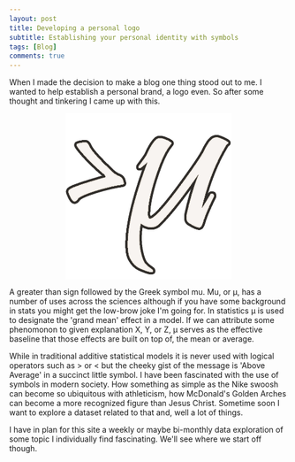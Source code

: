 ```yaml
---
layout: post
title: Developing a personal logo
subtitle: Establishing your personal identity with symbols
tags: [Blog]
comments: true
---
```


When I made the decision to make a blog one thing stood out to me. I wanted to help establish a personal brand, a logo even. So after some thought and tinkering I came up with this. 

<p>
<img src="/img/logo/abovemu_white.png" alt="Personal Logo" style="
    width:20%; min-width: 300px; 
    display: block;
    margin-left: auto;
    margin-right: auto;"/>
</p>

A greater than sign followed by the Greek symbol mu. Mu, or μ, has a number of uses across the sciences although if you have some background in stats you might get the low-brow joke I'm going for. In statistics μ is used to designate the 'grand mean' effect in a model. If we can attribute some phenomonon to given explanation X, Y, or Z, μ serves as the effective baseline that those effects are built on top of, the mean or average.

While in traditional additive statistical models it is never used with logical operators such as > or < but the cheeky gist of the message is 'Above Average' in a succinct little symbol. I have been fascinated with the use of symbols in modern society. How something as simple as the Nike swoosh can become so ubiquitous with athleticism, how McDonald's Golden Arches can become a more recognized figure than Jesus Christ. Sometime soon I want to explore a dataset related to that and, well a lot of things.

I have in plan for this site a weekly or maybe bi-monthly data exploration of some topic I individually find fascinating. We'll see where we start off though.